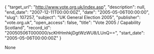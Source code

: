 {
  "target_url": "http://www.vote.org.uk/index.asp", 
  "description": null, 
  "end_date": "2007-12-11T00:00:00Z", 
  "date": "2005-05-06T00:00:00", 
  "slug": 107257, 
  "subject": "UK General Election 2005", 
  "publisher": "vote.org.uk", 
  "open_access": false, 
  "title": "Vote 2005 / Capability Scotland", 
  "record_id": "20050506T000000/scKHHmhkjDgtWzWU8/LUnQ==", 
  "start_date": "2005-05-06T00:00:00Z"
}

None